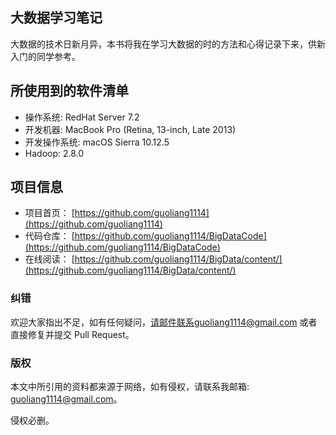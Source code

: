 ## 大数据学习笔记

大数据的技术日新月异，本书将我在学习大数据的时的方法和心得记录下来，供新入门的同学参考。

## 所使用到的软件清单

* 操作系统: RedHat Server 7.2
* 开发机器: MacBook Pro \(Retina, 13-inch, Late 2013\)
* 开发操作系统: macOS Sierra 10.12.5
* Hadoop:  2.8.0

## 项目信息

* 项目首页：
  [https://github.com/guoliang1114](https://github.com/guoliang1114)
* 代码仓库：
  [https://github.com/guoliang1114/BigDataCode](https://github.com/guoliang1114/BigDataCode)
* 在线阅读：
  [https://github.com/guoliang1114/BigData/content/](https://github.com/guoliang1114/BigData/content/)

### 纠错

欢迎大家指出不足，如有任何疑问，请邮件联系guoliang1114@gmail.com 或者直接修复并提交 Pull Request。

### 版权

本文中所引用的资料都来源于网络，如有侵权，请联系我邮箱: guoliang1114@gmail.com。

侵权必删。

### 



